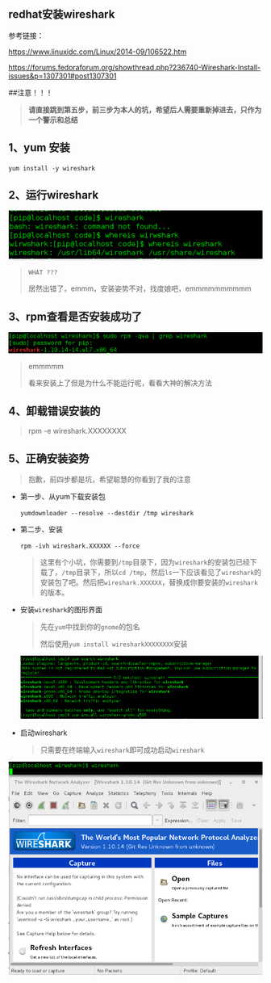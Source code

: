 ## redhat安装wireshark

参考链接：

https://www.linuxidc.com/Linux/2014-09/106522.htm

https://forums.fedoraforum.org/showthread.php?236740-Wireshark-Install-issues&p=1307301#post1307301

##注意！！！

> **请直接跳到第五步，前三步为本人的坑，希望后人需要重新掉进去，只作为一个警示和总结**

## 1、yum 安装

`yum install -y wireshark`

## 2、运行wireshark

![尝试运行wireshark](./Picture/try_run_wireshark.png)

> `WHAT ???`
>
> 居然出错了，emmm，安装姿势不对，找度娘吧，emmmmmmmmmm

## 3、rpm查看是否安装成功了

![错误安装](./Picture/failed_install.png)

> emmmmm
>
> 看来安装上了但是为什么不能运行呢，看看大神的解决方法

## 4、卸载错误安装的

> rpm -e wireshark.XXXXXXXX

## 5、正确安装姿势

> 抱歉，前四步都是坑，希望聪慧的你看到了我的注意

* 第一步、从yum下载安装包

  `yumdownloader --resolve --destdir /tmp wireshark`

* 第二步、安装

  `rpm -ivh wireshark.XXXXXX --force`

  > 这里有个小坑，你需要到`/tmp`目录下，因为`wireshark`的安装包已经下载了，`/tmp`目录下，所以`cd /tmp`，然后`ls`一下应该看见了`wireshark`的安装包了吧。然后把`wireshark.XXXXXX`，替换成你要安装的`wireshark`的版本。

* 安装`wireshark`的图形界面

  > 先在`yum`中找到你的`gnome`的包名
  >
  > 然后使用`yum install wiresharkXXXXXXXX`安装

  ![安装图形界面](./Picture/wireshark_gnome.png)

* 启动wireshark

  > 只需要在终端输入`wireshark`即可成功启动`wireshark`

![启动wireshark](./Picture/run.png)